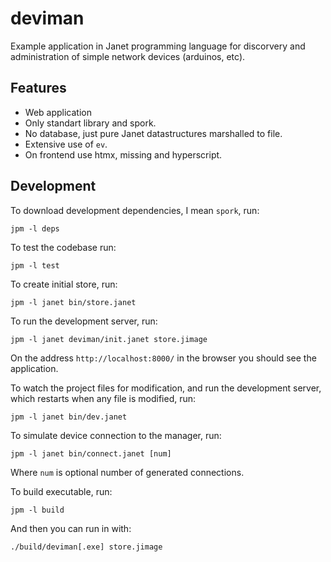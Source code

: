 
# deviman

Example application in Janet programming language for discorvery and 
administration of simple network devices (arduinos, etc).

## Features

- Web application
- Only standart library and spork.
- No database, just pure Janet datastructures marshalled to file.
- Extensive use of `ev`.
- On frontend use htmx, missing and hyperscript.

## Development

To download development dependencies, I mean `spork`, run:

```
jpm -l deps
```

To test the codebase run: 

```
jpm -l test
```

To create initial store, run:

```
jpm -l janet bin/store.janet
```

To run the development server, run:

```
jpm -l janet deviman/init.janet store.jimage
```

On the address `http://localhost:8000/` in the browser you should see the application.

To watch the project files for modification, and run the development server, which restarts when any file is modified, run:

```
jpm -l janet bin/dev.janet
```

To simulate device connection to the manager, run:

```
jpm -l janet bin/connect.janet [num]
```

Where `num` is optional number of generated connections.

To build executable, run:

```
jpm -l build
```

And then you can run in with:

```
./build/deviman[.exe] store.jimage
```